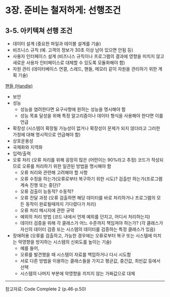 # 3장. 준비는 철저하게: 선행조건

## 3-5. 아키텍쳐 선행 조건

- 데이터 설계 (중요한 파일과 테이블 설계를 기술)
- 비즈니스 규칙 (예. 고객의 정보가 30초 이상 남아 있으면 안됨 등)
- 사용자 인터페이스 설계 (비즈니스 규칙이나 프로그램의 결과에 영향을 미치지 않고 새로운 사용자 인터페이스로 대체할 수 있도록 모듈화해야 함)
- 자원 관리 (데이터베이스 연결, 스레드, 핸들, 메모리 같이 자원을 관리하기 위한 계획 기술)

[핸들 (Handle)](https://www.notion.so/Handle-2a272d437d9a4564a8e809859f13dea2)

- 보안
- 성능
    - 성능을 염려한다면 요구사항에 원하는 성능을 명시해야 함
    - 성능 목표 달성을 위해 특정 알고리즘이나 데이터 형식을 사용해야 한다면 이를 언급
- 확장성 (시스템이 확장될 가능성이 없거나 확장성이 문제가 되지 않더라고 그러한 가정에 대해 명시적으로 언급해야 함)
- 상호운용성
- 국제화와 지역화
- 입력/출력
- 오류 처리 (오류 처리를 위해 굉장히 많은 (어떤이는 90%라고 추정) 코드가 작성되므로 오류를 처리하기 위한 일관된 방법을 명시해야 함
    - 오류 처리와 관련해 고려해야 할 사항
    - 오류 수정을 하는가(오류로부터 복구하기 위한 시도)? 검출만 하는가(프로그램 계속 진행 또는 중단)?
    - 오류 검출이 능동적? 수동적?
    - 오류 전달 과정 (오류 검출하면 해당 데이터를 바로 처리하거나 프로그램의 모든 동작이 완료될때까지 기다렸다가 처리)
    - 오류 처리 메시지에 관한 규약
    - 예외의 처리 방법 (코드 내에서 언제 예외를 던지고, 어디서 처리하는지)
    - 데이터 검증을 위해 각 클래스가 어느 수준까지 책임져야 하는가? (각 클래스가 자신의 데이터 검증 또는 시스템의 데이터를 검증하는 특정 클래스가 있음)
- 장애허용 (오류를 검출하고, 가능한 경우에는 오류로부터 복구 또는 시스템에 미치는 악영향을 방지하는 시스템의 신뢰도를 높이는 기술)
    - 예를 들어,
    - 오류를 발견했을 때 시스템이 자료를 백업하거나 다시 시도함
    - 서로 다른 방법을 이용하는 클래스들을 가지고 평균값, 중간값, 최빈값 등에서 선택
    - 시스템의 나머지 부분에 악영향을 끼치지 않는 가짜값으로 대체
	
---
참고자료: Code Complete 2 (p.46-p.50)